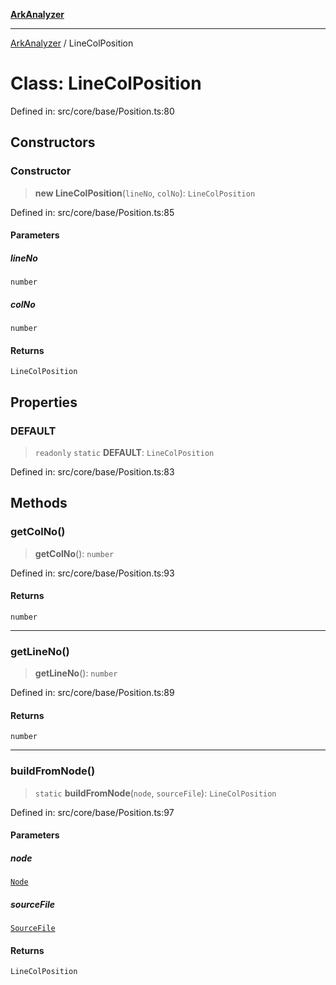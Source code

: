 [**ArkAnalyzer**](../README.md)

***

[ArkAnalyzer](../globals.md) / LineColPosition

# Class: LineColPosition

Defined in: src/core/base/Position.ts:80

## Constructors

### Constructor

> **new LineColPosition**(`lineNo`, `colNo`): `LineColPosition`

Defined in: src/core/base/Position.ts:85

#### Parameters

##### lineNo

`number`

##### colNo

`number`

#### Returns

`LineColPosition`

## Properties

### DEFAULT

> `readonly` `static` **DEFAULT**: `LineColPosition`

Defined in: src/core/base/Position.ts:83

## Methods

### getColNo()

> **getColNo**(): `number`

Defined in: src/core/base/Position.ts:93

#### Returns

`number`

***

### getLineNo()

> **getLineNo**(): `number`

Defined in: src/core/base/Position.ts:89

#### Returns

`number`

***

### buildFromNode()

> `static` **buildFromNode**(`node`, `sourceFile`): `LineColPosition`

Defined in: src/core/base/Position.ts:97

#### Parameters

##### node

[`Node`](../ArkAnalyzer/namespaces/ts/interfaces/Node.md)

##### sourceFile

[`SourceFile`](../ArkAnalyzer/namespaces/ts/interfaces/SourceFile.md)

#### Returns

`LineColPosition`
